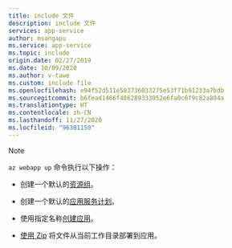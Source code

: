 ```yaml
---
title: include 文件
description: include 文件
services: app-service
author: msangapu
ms.service: app-service
ms.topic: include
origin.date: 02/27/2019
ms.date: 10/09/2020
ms.author: v-tawe
ms.custom: include file
ms.openlocfilehash: e94f52d511e583736033275e53f71b91233a7bdb
ms.sourcegitcommit: b6fead1466f486289333952e6fa0c6f9c82a804a
ms.translationtype: HT
ms.contentlocale: zh-CN
ms.lasthandoff: 11/27/2020
ms.locfileid: "96301150"
---
```

> [!NOTE]
> `az webapp up` 命令执行以下操作：
>
>- 创建一个默认的[资源组](https://docs.azure.cn/cli/group#az-group-create)。
>
>- 创建一个默认的[应用服务计划](https://docs.azure.cn/cli/appservice/plan#az-appservice-plan-create)。
>
>- 使用指定名称[创建应用](https://docs.azure.cn/cli/webapp#az-webapp-create)。
>
>- [使用 Zip](https://docs.azure.cn/app-service/deploy-zip) 将文件从当前工作目录部署到应用。
>

